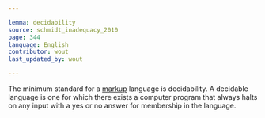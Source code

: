 ```yaml
---

lemma: decidability
source: schmidt_inadequacy_2010
page: 344
language: English
contributor: wout
last_updated_by: wout

---
```


The minimum standard for a [markup](markup.html) language is decidability. A decidable language is one for which there exists a computer program that always halts on any input with a yes or no answer for membership in the language.
